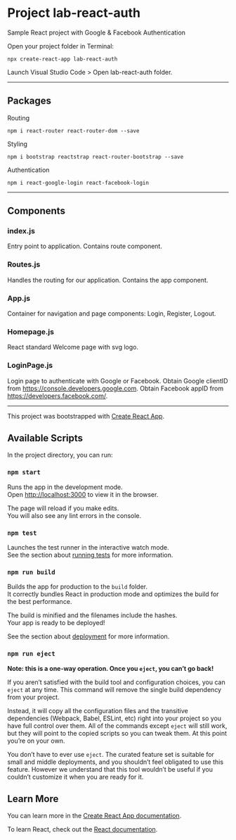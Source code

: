 # Project lab-react-auth

Sample React project with Google & Facebook Authentication

Open your project folder in Terminal:

`npx create-react-app lab-react-auth`

Launch Visual Studio Code > Open lab-react-auth folder.

---

## Packages

Routing

`npm i react-router react-router-dom --save`

Styling

`npm i bootstrap reactstrap react-router-bootstrap --save`

Authentication

`npm i react-google-login react-facebook-login`

---

## Components

### index.js

Entry point to application. Contains route component.

### Routes.js

Handles the routing for our application. Contains the app component.

### App.js

Container for navigation and page components: Login, Register, Logout.

### Homepage.js

React standard Welcome page with svg logo.

### LoginPage.js

Login page to authenticate with Google or Facebook. Obtain Google clientID from https://console.developers.google.com. Obtain Facebook appID from https://developers.facebook.com/.

---

This project was bootstrapped with [Create React App](https://github.com/facebook/create-react-app).

## Available Scripts

In the project directory, you can run:

### `npm start`

Runs the app in the development mode.<br>
Open [http://localhost:3000](http://localhost:3000) to view it in the browser.

The page will reload if you make edits.<br>
You will also see any lint errors in the console.

### `npm test`

Launches the test runner in the interactive watch mode.<br>
See the section about [running tests](https://facebook.github.io/create-react-app/docs/running-tests) for more information.

### `npm run build`

Builds the app for production to the `build` folder.<br>
It correctly bundles React in production mode and optimizes the build for the best performance.

The build is minified and the filenames include the hashes.<br>
Your app is ready to be deployed!

See the section about [deployment](https://facebook.github.io/create-react-app/docs/deployment) for more information.

### `npm run eject`

**Note: this is a one-way operation. Once you `eject`, you can’t go back!**

If you aren’t satisfied with the build tool and configuration choices, you can `eject` at any time. This command will remove the single build dependency from your project.

Instead, it will copy all the configuration files and the transitive dependencies (Webpack, Babel, ESLint, etc) right into your project so you have full control over them. All of the commands except `eject` will still work, but they will point to the copied scripts so you can tweak them. At this point you’re on your own.

You don’t have to ever use `eject`. The curated feature set is suitable for small and middle deployments, and you shouldn’t feel obligated to use this feature. However we understand that this tool wouldn’t be useful if you couldn’t customize it when you are ready for it.

## Learn More

You can learn more in the [Create React App documentation](https://facebook.github.io/create-react-app/docs/getting-started).

To learn React, check out the [React documentation](https://reactjs.org/).
